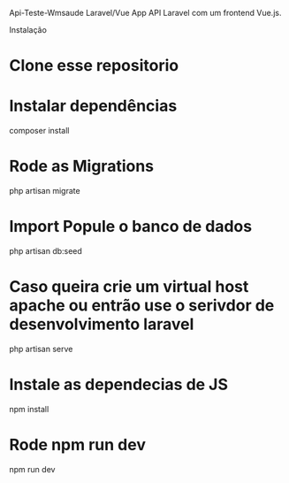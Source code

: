 Api-Teste-Wmsaude Laravel/Vue App
API Laravel com um frontend Vue.js.

Instalação

# Clone esse repositorio

# Instalar dependências
composer install

# Rode as Migrations
php artisan migrate

# Import Popule o banco de dados
php artisan db:seed

# Caso queira crie um virtual host apache ou entrão use o serivdor de desenvolvimento laravel 
php artisan serve


# Instale as dependecias de JS 
npm install

# Rode npm run dev
npm run dev
